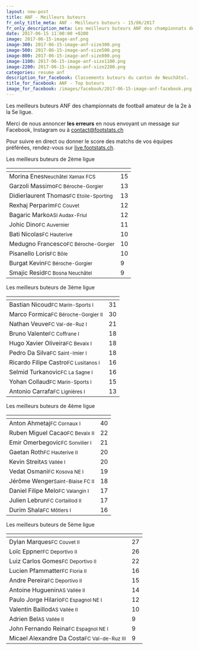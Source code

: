 ```yaml
---
layout: new-post
title: ANF - Meilleurs buteurs
fr_only_title_meta: ANF - Meilleurs buteurs - 15/06/2017
fr_only_description_meta: Les meilleurs buteurs ANF des championnats de football amateur de la 2e à la 5e ligue - 15/06/2017
date: 2017-06-15 11:00:00 +0200
image: 2017-06-15-image-anf.png
image-300: 2017-06-15-image-anf-size300.png
image-500: 2017-06-15-image-anf-size500.png
image-800: 2017-06-15-image-anf-size800.png
image-1100: 2017-06-15-image-anf-size1100.png
image-2200: 2017-06-15-image-anf-size2200.png
categories: resume anf
description_for_facebook: Classements buteurs du canton de Neuchâtel.
title_for_facebook: ANF - Top buteurs
image_for_facebook: /images/facebook/2017-06-15-image-anf-facebook.png
---
```

Les meilleurs buteurs ANF des championnats de football amateur de la 2e à la 5e ligue.

Merci de nous annoncer <b>les erreurs</b> en nous envoyant un message sur Facebook, Instagram ou à contact@footstats.ch

Pour suivre en direct ou donner le score des matchs de vos équipes préférées, rendez-vous sur <a href='http://live.footstats.ch'>live.footstats.ch</a>.

Les meilleurs buteurs de 2ème ligue

<table class="table"><thead><tr><th><i class="fa fa-male"></i></th><th><i class="fa fa-futbol-o"></i></th></tr></thead><tbody><tr><td>Morina Enes<span class='d-block team-name'><small>Neuchâtel Xamax FCS</small></span></td><td>15</td></tr><tr><td>Garzoli Massimo<span class='d-block team-name'><small>FC Béroche-Gorgier</small></span></td><td>13</td></tr><tr><td>Didierlaurent Thomas<span class='d-block team-name'><small>FC Etoile-Sporting</small></span></td><td>13</td></tr><tr><td>Rexhaj Perparim<span class='d-block team-name'><small>FC Couvet</small></span></td><td>12</td></tr><tr><td>Bagaric Marko<span class='d-block team-name'><small>ASI Audax-Friul</small></span></td><td>12</td></tr><tr><td>Johic Dino<span class='d-block team-name'><small>FC Auvernier</small></span></td><td>11</td></tr><tr><td>Bati Nicolas<span class='d-block team-name'><small>FC Hauterive</small></span></td><td>10</td></tr><tr><td>Medugno Francesco<span class='d-block team-name'><small>FC Béroche-Gorgier</small></span></td><td>10</td></tr><tr><td>Pisanello Loris<span class='d-block team-name'><small>FC Bôle</small></span></td><td>10</td></tr><tr><td>Burgat Kevin<span class='d-block team-name'><small>FC Béroche-Gorgier</small></span></td><td>9</td></tr><tr><td>Smajic Resid<span class='d-block team-name'><small>FC Bosna Neuchâtel</small></span></td><td>9</td></tr></tbody></table>Les meilleurs buteurs de 3ème ligue

<table class="table"><thead><tr><th><i class="fa fa-male"></i></th><th><i class="fa fa-futbol-o"></i></th></tr></thead><tbody><tr><td>Bastian Nicoud<span class='d-block team-name'><small>FC Marin-Sports I</small></span></td><td>31</td></tr><tr><td>Marco Formica<span class='d-block team-name'><small>FC Béroche-Gorgier II</small></span></td><td>30</td></tr><tr><td>Nathan Veuve<span class='d-block team-name'><small>FC Val-de-Ruz I</small></span></td><td>21</td></tr><tr><td>Bruno Valente<span class='d-block team-name'><small>FC Coffrane I</small></span></td><td>18</td></tr><tr><td>Hugo Xavier Oliveira<span class='d-block team-name'><small>FC Bevaix I</small></span></td><td>18</td></tr><tr><td>Pedro Da Silva<span class='d-block team-name'><small>FC Saint-Imier I</small></span></td><td>18</td></tr><tr><td>Ricardo Filipe Castro<span class='d-block team-name'><small>FC Lusitanos I</small></span></td><td>16</td></tr><tr><td>Selmid Turkanovic<span class='d-block team-name'><small>FC La Sagne I</small></span></td><td>16</td></tr><tr><td>Yohan Collaud<span class='d-block team-name'><small>FC Marin-Sports I</small></span></td><td>15</td></tr><tr><td>Antonio Carrafa<span class='d-block team-name'><small>FC Lignières I</small></span></td><td>13</td></tr></tbody></table>Les meilleurs buteurs de 4ème ligue

<table class="table"><thead><tr><th><i class="fa fa-male"></i></th><th><i class="fa fa-futbol-o"></i></th></tr></thead><tbody><tr><td>Anton Ahmetaj<span class='d-block team-name'><small>FC Cornaux I</small></span></td><td>40</td></tr><tr><td>Ruben Miguel Cacao<span class='d-block team-name'><small>FC Bevaix II</small></span></td><td>22</td></tr><tr><td>Emir Omerbegovic<span class='d-block team-name'><small>FC Sonvilier I</small></span></td><td>21</td></tr><tr><td>Gaetan Roth<span class='d-block team-name'><small>FC Hauterive II</small></span></td><td>20</td></tr><tr><td>Kevin Streit<span class='d-block team-name'><small>AS Vallée I</small></span></td><td>20</td></tr><tr><td>Vedat Osmani<span class='d-block team-name'><small>FC Kosova NE I</small></span></td><td>19</td></tr><tr><td>Jérôme Wenger<span class='d-block team-name'><small>Saint-Blaise FC II</small></span></td><td>18</td></tr><tr><td>Daniel Filipe Melo<span class='d-block team-name'><small>FC Valangin I</small></span></td><td>17</td></tr><tr><td>Julien Lebrun<span class='d-block team-name'><small>FC Cortaillod II</small></span></td><td>17</td></tr><tr><td>Durim Shala<span class='d-block team-name'><small>FC Môtiers I</small></span></td><td>16</td></tr></tbody></table>Les meilleurs buteurs de 5ème ligue

<table class="table"><thead><tr><th><i class="fa fa-male"></i></th><th><i class="fa fa-futbol-o"></i></th></tr></thead><tbody><tr><td>Dylan Marques<span class='d-block team-name'><small>FC Couvet II</small></span></td><td>27</td></tr><tr><td>Loïc Eppner<span class='d-block team-name'><small>FC Deportivo II</small></span></td><td>26</td></tr><tr><td>Luiz Carlos Gomes<span class='d-block team-name'><small>FC Deportivo II</small></span></td><td>22</td></tr><tr><td>Lucien Pfammatter<span class='d-block team-name'><small>FC Floria II</small></span></td><td>16</td></tr><tr><td>Andre Pereira<span class='d-block team-name'><small>FC Deportivo II</small></span></td><td>15</td></tr><tr><td>Antoine Huguenin<span class='d-block team-name'><small>AS Vallée II</small></span></td><td>14</td></tr><tr><td>Paulo Jorge Hilario<span class='d-block team-name'><small>FC Espagnol NE I</small></span></td><td>12</td></tr><tr><td>Valentin Baillod<span class='d-block team-name'><small>AS Vallée II</small></span></td><td>10</td></tr><tr><td>Adrien Bel<span class='d-block team-name'><small>AS Vallée II</small></span></td><td>9</td></tr><tr><td>John Fernando Reina<span class='d-block team-name'><small>FC Espagnol NE I</small></span></td><td>9</td></tr><tr><td>Micael Alexandre Da Costa<span class='d-block team-name'><small>FC Val-de-Ruz III</small></span></td><td>9</td></tr></tbody></table>